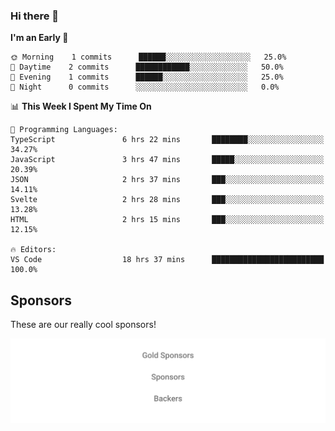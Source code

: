 ### Hi there 👋

<!--
**alexanderniebuhr/alexanderniebuhr** is a ✨ _special_ ✨ repository because its `README.md` (this file) appears on your GitHub profile.

Here are some ideas to get you started:

- 🔭 I’m currently working on ...
- 🌱 I’m currently learning ...
- 👯 I’m looking to collaborate on ...
- 🤔 I’m looking for help with ...
- 💬 Ask me about ...
- 📫 How to reach me: ...
- 😄 Pronouns: ...
- ⚡ Fun fact: ...
-->

<!--START_SECTION:waka-->
**I'm an Early 🐤** 

```text
🌞 Morning    1 commits      ██████░░░░░░░░░░░░░░░░░░░   25.0% 
🌆 Daytime    2 commits      ████████████░░░░░░░░░░░░░   50.0% 
🌃 Evening    1 commits      ██████░░░░░░░░░░░░░░░░░░░   25.0% 
🌙 Night      0 commits      ░░░░░░░░░░░░░░░░░░░░░░░░░   0.0%

```


📊 **This Week I Spent My Time On** 

```text
💬 Programming Languages: 
TypeScript               6 hrs 22 mins       ████████░░░░░░░░░░░░░░░░░   34.27% 
JavaScript               3 hrs 47 mins       █████░░░░░░░░░░░░░░░░░░░░   20.39% 
JSON                     2 hrs 37 mins       ███░░░░░░░░░░░░░░░░░░░░░░   14.11% 
Svelte                   2 hrs 28 mins       ███░░░░░░░░░░░░░░░░░░░░░░   13.28% 
HTML                     2 hrs 15 mins       ███░░░░░░░░░░░░░░░░░░░░░░   12.15%

🔥 Editors: 
VS Code                  18 hrs 37 mins      █████████████████████████   100.0%

```


<!--END_SECTION:waka-->

## Sponsors

These are our really cool sponsors!

<!-- sponsors -->

<!-- sponsors -->

<p align="center">
  <a href="https://github.com/sponsors/alexanderniebuhr">
    <img src='./sponsors.svg'/>
  </a>
</p>
